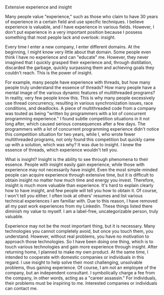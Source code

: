  Extensive experience and insight

Many people value "experience," such as those who claim to have 30 years of experience in a certain field and use specific techniques. I believe experience is valuable, and I have experience in various fields. However, I don't put experience in a very important position because I possess something that most people lack and overlook: insight.

Every time I enter a new company, I enter different domains. At the beginning, I might know very little about that domain. Some people even think I have no experience and can "educate" me. However, they never imagined that I quickly grasped their experience and, through distillation, discarded the garbage, quickly surpassing them and achieving goals they couldn't reach. This is the power of insight.

For example, many people have experience with threads, but how many people truly understand the essence of threads? How many people have a mental image of the various dynamic features of multithreaded programs? In reality, very few people know this. This is why many people excessively use thread concurrency, resulting in various synchronization issues, race conditions, and deadlocks. A piece of multithreaded code from a company was touted as being "written by programmers with a lot of concurrent programming experience." I found subtle competition situations in it not long after, which caused serious consequences after a few days. The programmers with a lot of concurrent programming experience didn't notice this competition situation for two years, while I, who wrote fewer multithreaded programs, not only found this competition but quickly came up with a solution, which was why? It was due to insight. I knew the essence of threads, which experience wouldn't tell you.

What is insight? Insight is the ability to see through phenomena to their essence. People with insight easily gain experience, while those with experience may not necessarily have insight. Even the most simple-minded people can acquire experience through extensive time, but it is difficult to obtain insight no matter how much time and energy you invest. Therefore, insight is much more valuable than experience. It's hard to explain clearly how to have insight, and few people will tell you how to obtain it. Of course, I won't tell you either. I often look at others' resumes and list various technical experiences I am familiar with. Due to this reason, I have removed all my past work experiences from my Linkedin. These things listed there diminish my value to myself. I am a label-free, uncategorizable person, truly valuable.

Experience may not be the most important thing, but it is necessary. Many technologies you cannot completely avoid, but once you touch them, you understand. However, without real problems, you have no motivation to approach those technologies. So I have been doing one thing, which is to touch various technologies and gain more experience through insight. After returning home, I planned to make my own product. At the same time, I intended to cooperate with domestic companies or individuals in this regard. I use insight to help solve their most challenging, unsolvable problems, thus gaining experience. Of course, I am not an employee of the company, but an independent consultant. I symbolically charge a fee from the company, in other words, acting as a "career assassin." For individuals, their problems must be inspiring to me. Interested companies or individuals can contact me.